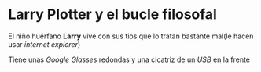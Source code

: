 # Larry Plotter y el bucle filosofal

El niño huérfano **Larry** vive con sus tios que lo tratan bastante mal(le hacen usar *internet explorer*)

Tiene unas *Google Glasses* redondas y una cicatriz de  un *USB* en la frente 

